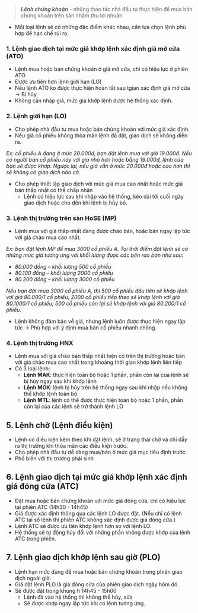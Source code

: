 > **_Lệnh chứng khoán_** - những thao tác nhà đầu tư thực hiện để mua bán chứng khoán trên sàn nhằm thu lợi nhuận.

* Mỗi loại lệnh sẽ có những đặc điểm khác nhau, cần lựa chọn lệnh phù hợp để hạn chế rủi ro.

### 1. Lệnh giao dịch tại mức giá khớp lệnh xác định giá mở cửa (ATO)
* Lệnh mua hoặc bán chứng khoán ở giá mở cửa, chỉ có hiệu lực ở phiên ATO
* Được ưu tiên hơn lệnh giới hạn (LO)
* Nếu lệnh ATO ko được thực hiện hoàn tất sau tgian xác định giá mở cửa -> Bị hủy
* Không cần nhập giá, mức giá khớp lệnh được hệ thống xác định.

### 2. Lệnh giới hạn (LO)
* Cho phép nhà đầu tư mua hoặc bán chứng khoán với mức giá xác định.
* Nếu giá cổ phiếu không thỏa mãn lệnh đã đặt, giao dịch sẽ không diễn ra.

_Ex: cổ phiếu A đang ở mức 20.000đ, bạn đặt lệnh mua với giá 19.000đ. Nếu có người bán cổ phiếu này với giá nhỏ hơn hoặc bằng 19.000đ, lệnh của bạn sẽ được khớp. Ngược lại, nếu giá vẫn ở mức 20.000đ hoặc cao hơn thì sẽ không có giao dịch nào cả._

* Cho phép thiết lập giao dịch với mức giá mua cao nhất hoặc mức giá bán thấp nhất có thể chấp nhận
  * Lệnh có hiệu lực sau khi nhập vào hệ thống, kéo dài tới cuối ngày giao dịch hoặc cho đến khi lệnh bị hủy bỏ.

### 3. Lệnh thị trường trên sàn HoSE (MP)
* Lệnh mua với giá thấp nhất đang được chào bán, hoặc bán ngay lập tức với giá chào mua cao nhất.

_Ex: bạn đặt lệnh MP để mua 3000 cổ phiếu A. Tại thời điểm đặt lệnh sẽ có những mức giá tương ứng với khối lượng được các bên rao bán như sau:_
* _80.000 đồng – khối lượng 500 cổ phiếu_
* _80.100 đồng – khối lượng 2000 cổ phiếu_
* _80.200 đồng – khối lượng 3000 cổ phiếu_

_Nếu bạn đặt mua 3000 cổ phiếu A, thì 500 cổ phiếu đầu tiên sẽ khớp lệnh với giá 80.000/1 cổ phiếu, 2000 cổ phiếu tiếp theo sẽ khớp lệnh với giá 80.1000/1 cổ phiếu; 500 cổ phiếu còn lại sẽ khớp lệnh với giá 80.200/1 cổ phiếu._

* Lệnh không đảm bảo về giá, nhưng lệnh luôn được thực hiện ngay lập tức -> Phù hợp với ý định mua bán cổ phiếu nhanh chóng.

### 4. Lệnh thị trường HNX
* Lệnh mua với giá chào bán thấp nhất hiện có trên thị trường hoặc bán với giá chào mua cao nhất trong khoảng thời gian khớp lệnh liên tiếp
* Có 3 loại lệnh:
   * **Lệnh MAK**: thực hiện toàn bộ hoặc 1 phần, phần còn lại của lệnh sẽ bị hủy ngay sau khi khớp lệnh
   * **Lệnh MOK**: lệnh bị hủy trên hệ thống ngay sau khi nhập nếu không thể khớp lệnh toàn bộ.
   * **Lệnh MTL**: lệnh có thể được thực hiện toàn bộ hoặc 1 phần, phần còn lại của các lệnh sẽ trở thành lệnh LO
 
 ## 5. Lệnh chờ (Lệnh điều kiện)
 * Lệnh có điều kiện kèm theo khi đặt lệnh, sẽ ở trạng thái chờ và chỉ đẩy ra thị trường khi thỏa mãn các điều kiện trước.
 * Cho phép nhà đầu tư dễ dàng mua/bán ở mức giá mục tiêu định trước.
 * Phổ biến với thị trường phái sinh

## 6. Lệnh giao dịch tại mức giá khớp lệnh xác định giá đóng cửa (ATC)
* Đặt mua hoặc bán chứng khoán với mức giá đóng cửa, chỉ có hiệu lực tại phiên ATC (14h30 - 14h45)
* Giá được xác định thông qua các lệnh LO được đặt. (Nếu chỉ có lệnh ATC tại sổ lệnh thì phiên ATC không xác định được giá đóng cửa.)
* Lệnh ATC sẽ được ưu tiên khớp lệnh hơn so với lệnh LO.
* Hệ thống sẽ tự động hủy đối với những phần không được khớp của lệnh ATC trong phiên.

## 7. Lệnh giao dịch khớp lệnh sau giờ (PLO)
* Lệnh hạn mức dùng để mua hoặc bán chứng khoán trong phiên giao dịch ngoài giờ.
* Giá đặt lệnh PLO là giá đóng cửa của phiên giao dịch ngày hôm đó.
* Sẽ được đặt trong khung h 14h45 - 15h00
  * Lệnh đã vào hệ thống thì không thể hủy, sửa
  * Sẽ được khớp ngay lập tức khi có lệnh tương ứng.  
